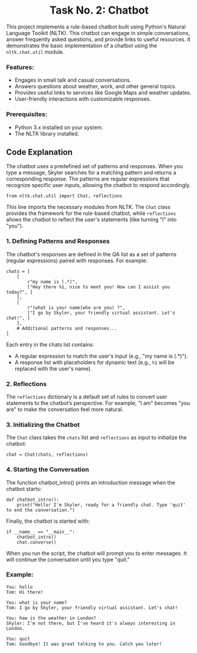 <h1 align="center">Task No. 2: Chatbot</h1>

This project implements a rule-based chatbot built using Python's Natural Language Toolkit (NLTK). This chatbot can engage in simple conversations, answer frequently asked questions, and provide links to useful resources. It demonstrates the basic implementation of a 
chatbot using the `nltk.chat.util` module.

### Features:

- Engages in small talk and casual conversations.
- Answers questions about weather, work, and other general topics.
- Provides useful links to services like Google Maps and weather updates.
- User-friendly interactions with customizable responses.

### Prerequisites:

- Python 3.x installed on your system.
- The NLTK library installed.

## Code Explanation

The chatbot uses a predefined set of patterns and responses. When you type a message, Skyler searches for a matching pattern and returns a corresponding response. The patterns are regular expressions that recognize specific user inputs, allowing the chatbot to respond accordingly.

```
from nltk.chat.util import Chat, reflections
```

This line imports the necessary modules from NLTK. The `Chat` class provides the framework for the rule-based chatbot, while `reflections` allows the chatbot to reflect the user's statements (like turning "I" into "you").

### 1. Defining Patterns and Responses

The chatbot's responses are defined in the QA list as a set of patterns (regular expressions) paired with responses. For example:

```
chats = [
    [
        r"my name is (.*)",
        ["Hey there %1, nice to meet you! How can I assist you today?", ]
    ],
    [
        r"(what is your name|who are you) ?",
        ["I go by Skyler, your friendly virtual assistant. Let's chat!", ]
    ],
    # Additional patterns and responses...
]
```

Each entry in the chats list contains:

- A regular expression to match the user's input (e.g., "my name is (.*)").
- A response list with placeholders for dynamic text (e.g., `%1` will be replaced with the user's name).

### 2. Reflections

The `reflections` dictionary is a default set of rules to convert user statements to the chatbot’s perspective. For example, "I am" becomes "you are" to make the conversation feel more natural.

### 3. Initializing the Chatbot

The `Chat` class takes the `chats` list and `reflections` as input to initialize the chatbot:

```
chat = Chat(chats, reflections)
```

### 4. Starting the Conversation

The function chatbot_intro() prints an introduction message when the chatbot starts:

```
def chatbot_intro():
    print("Hello! I'm Skyler, ready for a friendly chat. Type 'quit' to end the conversation.")
```

Finally, the chatbot is started with:

```
if __name__ == "__main__":
    chatbot_intro()
    chat.converse()
```

When you run the script, the chatbot will prompt you to enter messages. It will continue the conversation until you type "quit."

### Example:

```
You: hello
Tom: Hi there!

You: what is your name?
Tom: I go by Skyler, your friendly virtual assistant. Let's chat!

You: how is the weather in London?
Skyler: I'm not there, but I've heard it's always interesting in London.

You: quit
Tom: Goodbye! It was great talking to you. Catch you later!
```
